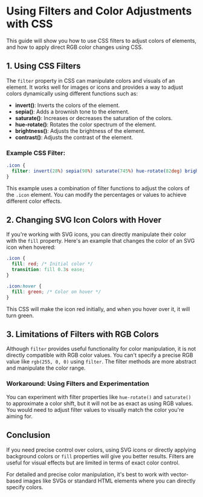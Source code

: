 
# Using Filters and Color Adjustments with CSS

This guide will show you how to use CSS filters to adjust colors of elements, and how to apply direct RGB color changes using CSS.

## 1. Using CSS Filters

The `filter` property in CSS can manipulate colors and visuals of an element. It works well for images or icons and provides a way to adjust colors dynamically using different functions such as:

- **invert()**: Inverts the colors of the element.
- **sepia()**: Adds a brownish tone to the element.
- **saturate()**: Increases or decreases the saturation of the colors.
- **hue-rotate()**: Rotates the color spectrum of the element.
- **brightness()**: Adjusts the brightness of the element.
- **contrast()**: Adjusts the contrast of the element.

### Example CSS Filter:
```css
.icon {
  filter: invert(28%) sepia(98%) saturate(745%) hue-rotate(82deg) brightness(95%) contrast(87%);
}
```
This example uses a combination of filter functions to adjust the colors of the `.icon` element. You can modify the percentages or values to achieve different color effects.

## 2. Changing SVG Icon Colors with Hover

If you're working with SVG icons, you can directly manipulate their color with the `fill` property. Here's an example that changes the color of an SVG icon when hovered:

```css
.icon {
  fill: red; /* Initial color */
  transition: fill 0.3s ease;
}

.icon:hover {
  fill: green; /* Color on hover */
}
```

This CSS will make the icon red initially, and when you hover over it, it will turn green.

## 3. Limitations of Filters with RGB Colors

Although `filter` provides useful functionality for color manipulation, it is not directly compatible with RGB color values. You can't specify a precise RGB value like `rgb(255, 0, 0)` using `filter`. The filter methods are more abstract and manipulate the color range.

### Workaround: Using Filters and Experimentation

You can experiment with filter properties like `hue-rotate()` and `saturate()` to approximate a color shift, but it will not be as exact as using RGB values. You would need to adjust filter values to visually match the color you're aiming for.

## Conclusion

If you need precise control over colors, using SVG icons or directly applying background colors or `fill` properties will give you better results. Filters are useful for visual effects but are limited in terms of exact color control.

For detailed and precise color manipulation, it's best to work with vector-based images like SVGs or standard HTML elements where you can directly specify colors.
